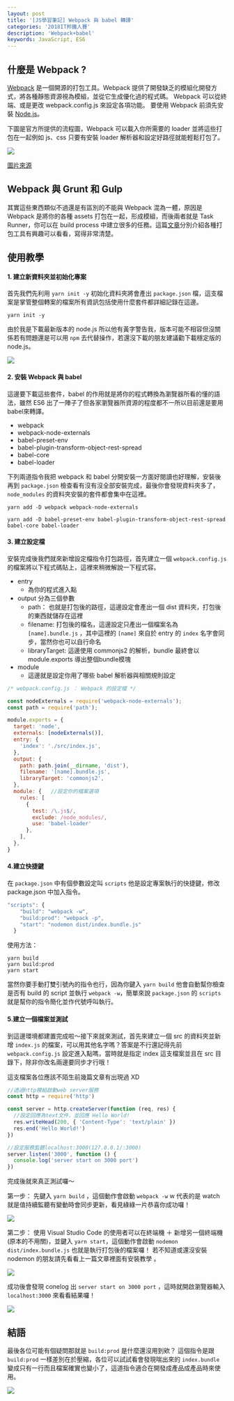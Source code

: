 ```yaml
---
layout: post
title: '[JS學習筆記] Webpack 與 babel 轉譯'
categories: '2018IT邦鐵人賽'
description: 'Webpack+babel'
keywords: JavaScript, ES6
---
```


## 什麼是 Webpack ?
[Webpack](https://zh.wikipedia.org/wiki/Webpack) 是一個開源的打包工具。Webpack 提供了開發缺乏的模組化開發方式，將各種靜態資源視為模組，並從它生成優化過的程式碼。 Webpack 可以從終端、或是更改 webpack.config.js 來設定各項功能。 要使用 Webpack 前須先安裝 [Node.js](https://nodejs.org/en/)。

下圖是官方所提供的流程圖，Webpack 可以載入你所需要的 loader 並將這些打包在一起例如 js、css 只要有安裝 loader 解析器和設定好路徑就能輕鬆打包了。

<img src="https://webpack.github.io/assets/what-is-webpack.png">

[圖片來源](https://webpack.github.io/)

## Webpack 與 Grunt 和 Gulp
其實這些東西類似不過還是有區別的不能與 Webpack 混為一體，原因是 Webpack 是將你的各種 assets 打包在一起，形成模組，而後兩者就是 Task Runner，你可以在 build process 中建立很多的任務。這篇[文章](https://survivejs.com/webpack/appendices/comparison/)分別介紹各種打包工具有興趣可以看看，寫得非常清楚。
## 使用教學

#### 1. 建立新資料夾並初始化專案
首先我們先利用 `yarn init -y` 初始化資料夾將會產出 `package.json` 檔，這支檔案是掌管整個轉案的檔案所有資訊包括使用什麼套件都詳細記錄在這邊。

```
yarn init -y
```
由於我是下載最新版本的 node.js 所以他有黃字警告我，版本可能不相容但沒關係若有問題還是可以用 `npm` 去代替操作，若還沒下載的朋友建議勸下載穩定版的 node.js。

<img src="/images/posts/it2018/img1061223-1.png">

#### 2. 安裝 Webpack 與 babel

這邊要下載這些套件，babel 的作用就是將你的程式轉換為瀏覽器所看的懂的語法，雖然 ES6 出了一陣子了但各家瀏覽器所資源的程度都不一所以目前還是要用babel來轉譯。

- webpack
- webpack-node-externals
- babel-preset-env 
- babel-plugin-transform-object-rest-spread
- babel-core
- babel-loader 

下列兩道指令我把 webpack 和 babel 分開安裝一方面好閱讀也好理解，安裝後再到 `package.json` 檢查看有沒有沒全部安裝完成，最後你會發現資料夾多了， `node_modules` 的資料夾安裝的套件都會集中在這裡。

```
yarn add -D webpack webpack-node-externals

yarn add -D babel-preset-env babel-plugin-transform-object-rest-spread babel-core babel-loader 
```



#### 3. 建立設定檔
安裝完成後我們就來新增設定檔指令打包路徑，首先建立一個 `webpack.config.js` 的檔案將以下程式碼貼上，這裡來稍微解說一下程式容。

- entry
  - 為你的程式進入點
- output 分為三個參數
  - path： 也就是打包後的路徑，這邊設定會產出一個 dist 資料夾，打包後的東西就儲存在這裡
  - filename: 打包後的檔名，這邊設定只產出一個檔案名為 `[name].bundle.js` ，其中這裡的 `[name]` 來自於 entry 的 `index` 名字會同步，當然你也可以自行命名
  - libraryTarget: 這邊使用 commonjs2 的解析，bundle 最終會以 module.exports 導出整個bundle模塊
- module
  - 這邊就是設定你用了哪些 babel 解析器與相關規則設定

```js
/* webpack.config.js ： Webpack 的設定檔 */

const nodeExternals = require('webpack-node-externals');
const path = require('path');

module.exports = {
  target: 'node',
  externals: [nodeExternals()],
  entry: {
    'index': './src/index.js',
  },
  output: {
    path: path.join(__dirname, 'dist'),
    filename: '[name].bundle.js',
    libraryTarget: 'commonjs2',
  },
  module: {   //設定你的檔案選項
    rules: [
      {
        test: /\.js$/,
        exclude: /node_modules/,
        use: 'babel-loader'
      },
    ],
  },
}
```

#### 4.建立快捷鍵

在 `package.json` 中有個參數設定叫 `scripts` 他是設定專案執行的快捷鍵，修改 package.json 中加入指令。
```js
"scripts": {
    "build": "webpack -w",
    "build:prod": "webpack -p",
    "start": "nodemon dist/index.bundle.js"
  }
```
使用方法：
```
yarn build
yarn build:prod
yarn start
```

當然你要手動打雙引號內的指令也行，因為你鍵入 `yarn build` 他會自動幫你檢查是否有 build 的 script 並執行 `webpack -w`，簡單來說 `package.json` 的 `scripts` 就是幫你的指令簡化並作代號呼叫執行。

#### 5.建立一個檔案並測試

到這邊環境都建置完成啦～接下來就來測試，首先來建立一個 src 的資料夾並新增 `index.js` 的檔案，可以用其他名字嗎？答案是不行還記得先前 `webpack.config.js` 設定進入點嗎，當時就是指定 index 這支檔案並且在 src 目錄下，除非你改名兩邊要同步才行哦！

這支檔案各位應該不陌生前幾篇文章有出現過 XD

```js
//透過http模組啟動web server服務
const http = require('http')

const server = http.createServer(function (req, res) {
  //設定回應為text文件，並回應 Hello World!
  res.writeHead(200, { 'Content-Type': 'text/plain' })
  res.end('Hello World!')
})

//設定服務監聽localhost:3000(127.0.0.1/:3000)
server.listen('3000', function () {
  console.log('server start on 3000 port')
})

```

完成後就來真正測試囉～

第一步： 先鍵入 `yarn build` ，這個動作會啟動 `webpack -w` w 代表的是 watch 就是值持續監聽有變動時會同步更新，看見綠綠一片恭喜你成功囉！

<img src="/images/posts/it2018/img1061223-2.png">

第二步： 使用 Visual Studio Code 的使用者可以在終端機 ＋ 新增另一個終端機(原本的不用關)，並鍵入 `yarn start`，這個動作會啟動 `nodemon dist/index.bundle.js` 也就是執行打包後的檔案囉！ 若不知道或還沒安裝 nodemon 的朋友請先看看上一篇文章裡面有安裝教學
。

<img src="/images/posts/it2018/img1061223-3.png">
 
 成功後會發現 conelog 出 `server start on 3000 port` ，這時就開啟瀏覽器輸入 `localhost:3000` 來看看結果囉！

 <img src="/images/posts/it2018/img1061223-4.png">

## 結語
最後各位可能有個疑問那就是 `build:prod` 是什麼還沒用到欸？ 這個指令是跟 `build:prod` 一樣差別在於壓縮，各位可以試試看會發現喘出來的 `index.bundle` 變成只有一行而且檔案確實也變小了，這道指令適合在開發成產品成產品時來使用。

<img src="/images/posts/it2018/img1061223-5.png">

